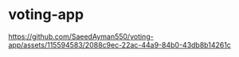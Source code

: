 # voting-app

https://github.com/SaeedAyman550/voting-app/assets/115594583/2088c9ec-22ac-44a9-84b0-43db8b14261c

